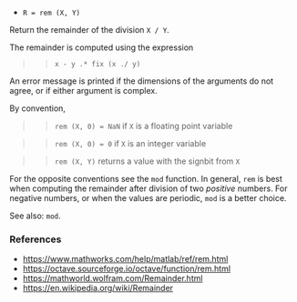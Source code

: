 *  `R = rem (X, Y)`

Return the remainder of the division `X / Y`.

The remainder is computed using the expression

>> `x - y .* fix (x ./ y)`

An error message is printed if the dimensions of the arguments do
not agree, or if either argument is complex.

By convention,

>> `rem (X, 0) = NaN` if `X` is a floating point variable

>> `rem (X, 0) = 0` if `X` is an integer variable

>> `rem (X, Y)` returns a value with the signbit from `X`

For the opposite conventions see the `mod` function.  In general,
`rem` is best when computing the remainder after division of two
*positive* numbers.  For negative numbers, or when the values are
periodic, `mod` is a better choice.

See also: `mod`.

### References

* https://www.mathworks.com/help/matlab/ref/rem.html
* https://octave.sourceforge.io/octave/function/rem.html
* https://mathworld.wolfram.com/Remainder.html
* https://en.wikipedia.org/wiki/Remainder
